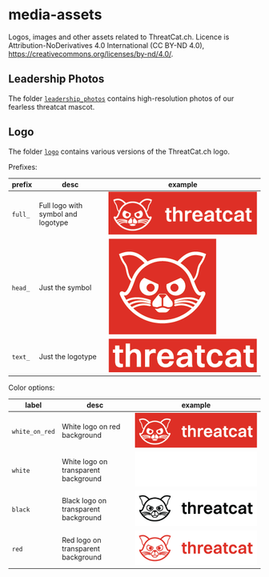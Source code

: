# media-assets

Logos, images and other assets related to ThreatCat.ch. Licence is Attribution-NoDerivatives 4.0 International (CC BY-ND 4.0),  https://creativecommons.org/licenses/by-nd/4.0/.

## Leadership Photos
The folder [``leadership_photos``](leadership_photos) contains high-resolution photos of our fearless threatcat mascot.

## Logo
The folder [``logo``](leadership_photos) contains various versions of the ThreatCat.ch logo.

Prefixes:

| prefix | desc | example |
| --- | --- | --- |
| ``full_`` | Full logo with symbol and logotype | ![](/logo/PNG/full_white_on_red_small.png) |
| ``head_`` | Just the symbol | ![](/logo/PNG/head_white_on_red_small.png) |
| ``text_`` | Just the logotype | ![](/logo/PNG/text_white_on_red_small.png) |

Color options:

| label | desc | example |
| --- | --- | --- |
| ``white_on_red`` | White logo on red background | ![](/logo/PNG/full_white_on_red_small.png) |
| ``white`` | White logo on transparent background | ![](/logo/PNG/full_white_small.png) |
| ``black`` | Black logo on transparent background | ![](/logo/PNG/full_black_small.png) |
| ``red`` | Red logo on transparent background | ![](/logo/PNG/full_red_small.png) |
